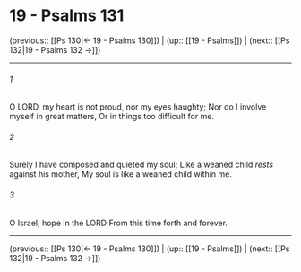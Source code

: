 # 19 - Psalms 131

(previous:: [[Ps 130|← 19 - Psalms 130]]) | (up:: [[19 - Psalms]]) | (next:: [[Ps 132|19 - Psalms 132 →]])

***


###### 1 
O LORD, my heart is not proud, nor my eyes haughty; Nor do I involve myself in great matters, Or in things too difficult for me. 

###### 2 
Surely I have composed and quieted my soul; Like a weaned child _rests_ against his mother, My soul is like a weaned child within me. 

###### 3 
O Israel, hope in the LORD From this time forth and forever.

***

(previous:: [[Ps 130|← 19 - Psalms 130]]) | (up:: [[19 - Psalms]]) | (next:: [[Ps 132|19 - Psalms 132 →]])
